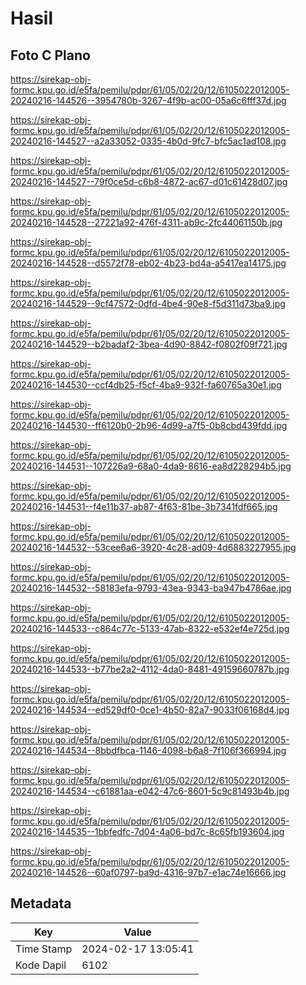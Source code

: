 # Hasil

## Foto C Plano

https://sirekap-obj-formc.kpu.go.id/e5fa/pemilu/pdpr/61/05/02/20/12/6105022012005-20240216-144526--3954780b-3267-4f9b-ac00-05a6c6fff37d.jpg

https://sirekap-obj-formc.kpu.go.id/e5fa/pemilu/pdpr/61/05/02/20/12/6105022012005-20240216-144527--a2a33052-0335-4b0d-9fc7-bfc5ac1ad108.jpg

https://sirekap-obj-formc.kpu.go.id/e5fa/pemilu/pdpr/61/05/02/20/12/6105022012005-20240216-144527--79f0ce5d-c6b8-4872-ac67-d01c61428d07.jpg

https://sirekap-obj-formc.kpu.go.id/e5fa/pemilu/pdpr/61/05/02/20/12/6105022012005-20240216-144528--27221a92-476f-4311-ab9c-2fc44061150b.jpg

https://sirekap-obj-formc.kpu.go.id/e5fa/pemilu/pdpr/61/05/02/20/12/6105022012005-20240216-144528--d5572f78-eb02-4b23-bd4a-a5417ea14175.jpg

https://sirekap-obj-formc.kpu.go.id/e5fa/pemilu/pdpr/61/05/02/20/12/6105022012005-20240216-144529--9cf47572-0dfd-4be4-90e8-f5d311d73ba9.jpg

https://sirekap-obj-formc.kpu.go.id/e5fa/pemilu/pdpr/61/05/02/20/12/6105022012005-20240216-144529--b2badaf2-3bea-4d90-8842-f0802f09f721.jpg

https://sirekap-obj-formc.kpu.go.id/e5fa/pemilu/pdpr/61/05/02/20/12/6105022012005-20240216-144530--ccf4db25-f5cf-4ba9-932f-fa60765a30e1.jpg

https://sirekap-obj-formc.kpu.go.id/e5fa/pemilu/pdpr/61/05/02/20/12/6105022012005-20240216-144530--ff6120b0-2b96-4d99-a7f5-0b8cbd439fdd.jpg

https://sirekap-obj-formc.kpu.go.id/e5fa/pemilu/pdpr/61/05/02/20/12/6105022012005-20240216-144531--107226a9-68a0-4da9-8616-ea8d228294b5.jpg

https://sirekap-obj-formc.kpu.go.id/e5fa/pemilu/pdpr/61/05/02/20/12/6105022012005-20240216-144531--f4e11b37-ab87-4f63-81be-3b7341fdf665.jpg

https://sirekap-obj-formc.kpu.go.id/e5fa/pemilu/pdpr/61/05/02/20/12/6105022012005-20240216-144532--53cee6a6-3920-4c28-ad09-4d6883227955.jpg

https://sirekap-obj-formc.kpu.go.id/e5fa/pemilu/pdpr/61/05/02/20/12/6105022012005-20240216-144532--58183efa-9793-43ea-9343-ba947b4786ae.jpg

https://sirekap-obj-formc.kpu.go.id/e5fa/pemilu/pdpr/61/05/02/20/12/6105022012005-20240216-144533--c864c77c-5133-47ab-8322-e532ef4e725d.jpg

https://sirekap-obj-formc.kpu.go.id/e5fa/pemilu/pdpr/61/05/02/20/12/6105022012005-20240216-144533--b77be2a2-4112-4da0-8481-49159660787b.jpg

https://sirekap-obj-formc.kpu.go.id/e5fa/pemilu/pdpr/61/05/02/20/12/6105022012005-20240216-144534--ed529df0-0ce1-4b50-82a7-9033f06168d4.jpg

https://sirekap-obj-formc.kpu.go.id/e5fa/pemilu/pdpr/61/05/02/20/12/6105022012005-20240216-144534--8bbdfbca-1146-4098-b6a8-7f106f366994.jpg

https://sirekap-obj-formc.kpu.go.id/e5fa/pemilu/pdpr/61/05/02/20/12/6105022012005-20240216-144534--c61881aa-e042-47c6-8601-5c9c81493b4b.jpg

https://sirekap-obj-formc.kpu.go.id/e5fa/pemilu/pdpr/61/05/02/20/12/6105022012005-20240216-144535--1bbfedfc-7d04-4a06-bd7c-8c65fb193604.jpg

https://sirekap-obj-formc.kpu.go.id/e5fa/pemilu/pdpr/61/05/02/20/12/6105022012005-20240216-144526--60af0797-ba9d-4316-97b7-e1ac74e16666.jpg


## Metadata

| Key        | Value               |
| ---------- | ------------------- |
| Time Stamp | 2024-02-17 13:05:41 |
| Kode Dapil | 6102                |




